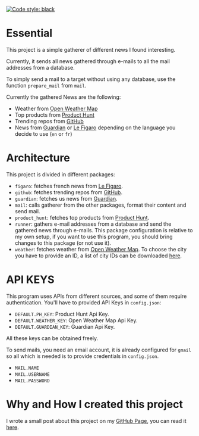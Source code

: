 [![Code style: black](https://img.shields.io/badge/code%20style-black-000000.svg)](https://github.com/psf/black)

Essential
=========

This project is a simple gatherer of different news I found interesting.

Currently, it sends all news gathered through e-mails to all the mail addresses from a database.

To simply send a mail to a target without using any database, use the function `prepare_mail` from `mail`.

Currently the gathered News are the following:

- Weather from [Open Weather Map](https://openweathermap.org)
- Top products from [Product Hunt](https://www.producthunt.com)
- Trending repos from [GitHub](https://github.com)
- News from [Guardian](https://www.theguardian.com) or [Le Figaro](http://www.lefigaro.fr) depending on the language you decide to use (`en` or `fr`)

Architecture
============

This project is divided in different packages:

- `figaro`: fetches french news from [Le Figaro](http://www.lefigaro.fr).
- `github`: fetches trending repos from [GitHub](https://github.com).
- `guardian`: fetches us news from [Guardian](https://www.theguardian.com).
- `mail`: calls gatherer from the other packages, format their content and send mail.
- `product_hunt`: fetches top products from [Product Hunt](https://www.producthunt.com).
- `runner`: gathers e-mail addresses from a database and send the gathered news through e-mails. This package configuration is relative to my own setup, if you want to use this program, you should bring changes to this package (or not use it).
- `weather`: fetches weather from [Open Weather Map](https://openweathermap.org). To choose the city you have to provide an ID, a list of city IDs can be downloaded [here](http://bulk.openweathermap.org/sample/).

API KEYS
========

This program uses APIs from different sources, and some of them require authentication.
You'll have to provided API Keys in `config.json`:

- `DEFAULT.PH_KEY`: Product Hunt Api Key.
- `DEFAULT.WEATHER_KEY`: Open Weather Map Api Key.
- `DEFAULT.GUARDIAN_KEY`: Guardian Api Key.

All these keys can be obtained freely.

To send mails, you need an email account, it is already configured for `gmail` so all which is needed is to provide credentials in `config.json`.

- `MAIL.NAME`
- `MAIL.USERNAME`
- `MAIL.PASSWORD`

Why and How I created this project
==================================

I wrote a small post about this project on my [GitHub Page](https://smlep.github.io), you can read it [here](https://smlep.github.io/jekyll/update/2019/02/01/smlepnews.html).
